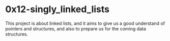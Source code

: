 # 0x12-singly_linked_lists
This project is about linked lists, and it aims to give us a good understand of pointers and structures, and also to prepare us for the coming data structures.
